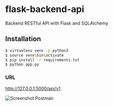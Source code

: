 # flask-backend-api
Backend RESTful API with Flask and SQLAlchemy

## Installation
```bash
$ virtualenv venv -p python3
$ source venv\bin\activate
$ pip install -r requirements.txt
$ python app.py
```

### URL
http://127.0.0.1:5000/api/v1

![Screenshot Postman](https://github.com/corozcop/github.io/blob/master/images/Screen%20Shot%202018-02-21%20at%209.49.25%20AM.png)